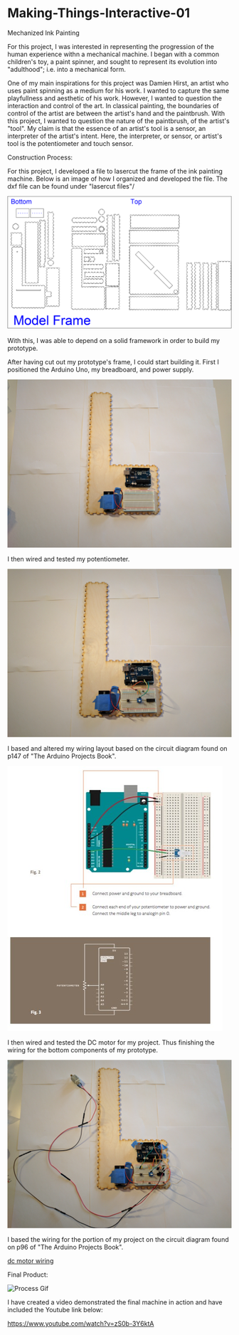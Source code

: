 # Making-Things-Interactive-01
Mechanized Ink Painting 

  For this project, I was interested in representing the progression of the human experience withn a mechanical machine. I began with a common children's toy, a paint spinner, and sought to represent its evolution into "adulthood"; i.e. into a mechanical form.

  One of my main inspirations for this project was Damien Hirst, an artist who uses paint spinning as a medium for his work. I wanted to capture the same playfullness and aesthetic of his work. However, I wanted to question the interaction and control of the art. In classical painting, the boundaries of control of the artist are between the artist's hand and the paintbrush. With this project, I wanted to question the nature of the paintbrush, of the artist's "tool". My claim is that the essence of an artist's tool is a sensor, an interpreter of the artist's intent. Here, the interpreter, or sensor, or artist's tool is the potentiometer and touch sensor. 

Construction Process: 

For this project, I developed a file to lasercut the frame of the ink painting machine. Below is an image of how I organized and developed the file. The dxf file can be found under "lasercut files"/ 

![lasercut process image](https://github.com/camibaumann/Making-Things-Interactive-01/blob/master/lasercut%20files/02_11_17%20cut%20file.jpg)

With this, I was able to depend on a solid framework in order to build my prototype. 

After having cut out my prototype's frame, I could start building it. First I positioned the Arduino Uno, my breadboard, and power supply. 

![First process Image](https://github.com/camibaumann/Making-Things-Interactive-01/blob/master/progress%20images/IMG_20170212_113112.jpg)

I then wired and tested my potentiometer. 

![Second process image](https://github.com/camibaumann/Making-Things-Interactive-01/blob/master/progress%20images/IMG_20170212_113833.jpg)

I based and altered my wiring layout based on the circuit diagram found on p147 of "The Arduino Projects Book". 

![potentiometer wiring](https://github.com/camibaumann/Making-Things-Interactive-01/blob/master/reference%20images/potentiometer%20circuit.jpg)

I then wired and tested the DC motor for my project. Thus finishing the wiring for the bottom components of my prototype. 

![3rd process image](https://github.com/camibaumann/Making-Things-Interactive-01/blob/master/progress%20images/IMG_20170212_115135.jpg)

I based the wiring for the portion of my project on the circuit diagram found on p96 of "The Arduino Projects Book". 

[dc motor wiring](https://github.com/camibaumann/Making-Things-Interactive-01/blob/master/reference%20images/dc%20motor%20circuit.jpg)


Final Product: 

![Process Gif](https://github.com/camibaumann/Making-Things-Interactive-01/blob/master/gif/Process-Images-GIF.gif?raw=true)

I have created a video demonstrated the final machine in action and have included the Youtube link below: 

https://www.youtube.com/watch?v=zS0b-3Y6ktA

